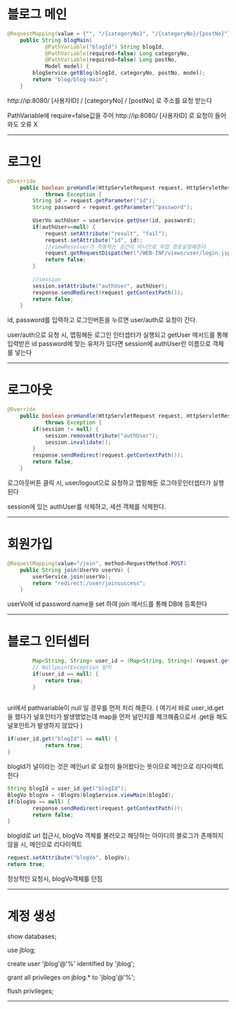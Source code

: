 # 블로그 메인

```java
@RequestMapping(value = {"", "/{categoryNo}", "/{categoryNo}/{postNo}"}, method = RequestMethod.GET)
	public String blogMain(
			@PathVariable("blogId") String blogId,
			@PathVariable(required=false) Long categoryNo,
			@PathVariable(required=false) Long postNo,
			Model model) {
		blogService.getBlog(blogId, categoryNo, postNo, model);
		return "blog/blog-main";
	}
```

http://ip:8080/ [사용자ID] / [categoryNo] / [postNo] 로 주소를 요청 받는다

PathVariable에 require=false값을 주어 http://ip:8080/ [사용자ID] 로 요청이 들어와도 오류 X

---

# 로그인

```java
@Override
	public boolean preHandle(HttpServletRequest request, HttpServletResponse response, Object handler)
			throws Exception {
		String id = request.getParameter("id");
		String password = request.getParameter("password");
		
		UserVo authUser = userService.getUser(id, password);
		if(authUser==null) {
			request.setAttribute("result", "fail");
			request.setAttribute("id", id);
			//viewResolver가 작동하는 공간이 아니므로 직접 경로설정해준다 
			request.getRequestDispatcher("/WEB-INF/views/user/login.jsp").forward(request, response);
			return false;
		}
		
		//session 
		session.setAttribute("authUser", authUser);
		response.sendRedirect(request.getContextPath());
		return false;
	}
```

id, password를 입력하고 로그인버튼을 누르면 user/auth로 요청이 간다.

user/auth으로 요청 시, 맵핑해둔 로그인 인터셉터가 실행되고 getUser 메서드를 통해  입력받은 id password에 맞는 유저가 있다면 session에 authUser란 이름으로 객체를 넣는다

---

# 로그아웃

```java
@Override
	public boolean preHandle(HttpServletRequest request, HttpServletResponse response, Object handler)
			throws Exception {
		if(session != null) {
			session.removeAttribute("authUser");
			session.invalidate();
		}
		response.sendRedirect(request.getContextPath());
		return false;
	}
```

로그아웃버튼 클릭 시, user/logout으로 요청하고 맵핑해둔 로그아웃인터셉터가 실행된다

session에 있는 authUser를 삭제하고, 세션 객체를 삭제한다.

---

# 회원가입

```java
@RequestMapping(value="/join", method=RequestMethod.POST)
	public String join(UserVo userVo) {
		userService.join(userVo);
		return "redirect:/user/joinsuccess";
	}
```

userVo에 id password name을 set 하여 join 메서드를 통해 DB에 등록한다

---

# 블로그 인터셉터

```java
		Map<String, String> user_id = (Map<String, String>) request.getAttribute( HandlerMapping.URI_TEMPLATE_VARIABLES_ATTRIBUTE);
		// NullpointException 방지
		if(user_id == null) {
			return true;
		}
		
```

uri에서 pathvariable이 null 일 경우를 먼저 처리 해준다. ( 여기서 바로 user_id.get을 했다가 널포인터가 발생했었는데 map을 먼저 널인지를 체크해줌으로서 .get을 해도 널포인트가 발생하지 않았다 )

```java
if(user_id.get("blogId") == null) {
			return true;
}
```

blogId가 널이라는 것은 메인url 로 요청이 들어왔다는 뜻이므로 메인으로 리다이렉트한다

```java
String blogId = user_id.get("blogId");
BlogVo blogVo = (BlogVo)blogService.viewMain(blogId);
if(blogVo == null) {
		response.sendRedirect(request.getContextPath());
		return false;
}
```

blogId로 url 접근시, blogVo 객체를 불러오고 해당하는 아이디의 블로그가 존재하지 않을 시, 메인으로 리다이렉트

```java
request.setAttribute("blogVo", blogVo);
return true;
```

정상적인 요청시, blogVo객체를 던짐

---

# 계정 생성
show databases;

use jblog;

create user 'jblog'@'%' identified by 'jblog';

grant all privileges on jblog.* to 'jblog'@'%';

flush privileges;

---